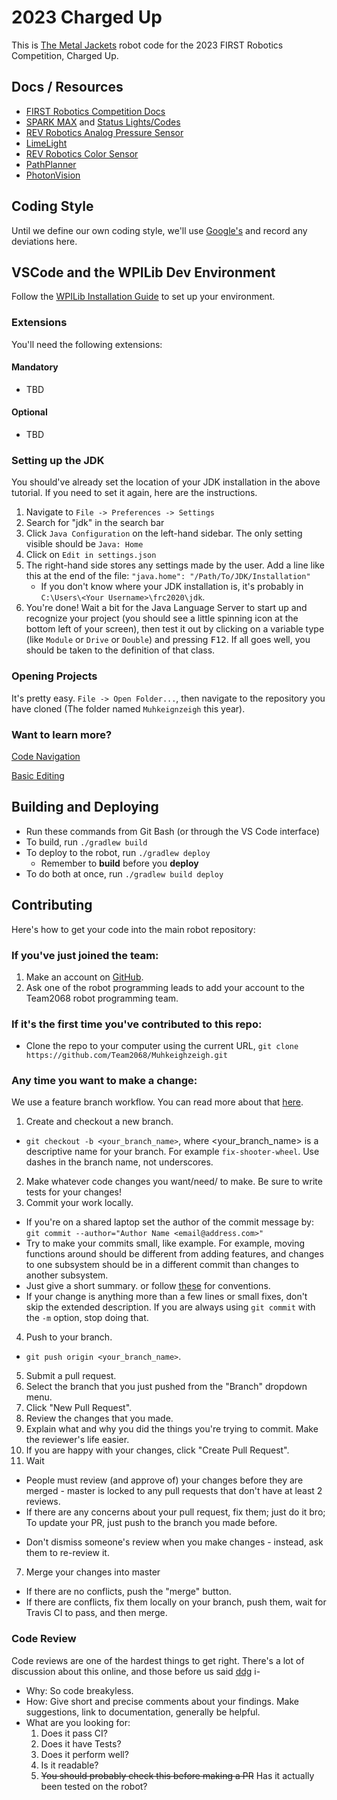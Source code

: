 # 2023 Charged Up

This is [The Metal Jackets](https://www.metaljackets.org/) robot code for the 2023 FIRST Robotics Competition, Charged Up.

## Docs / Resources

* [FIRST Robotics Competition Docs](https://docs.wpilib.org/en/latest/)
* [SPARK MAX](https://www.revrobotics.com/sparkmax-software/) and [Status Lights/Codes](https://www.revrobotics.com/sparkmax-quickstart/#status-led)
* [REV Robotics Analog Pressure Sensor](https://www.revrobotics.com/rev-11-1107/)
* [LimeLight](https://docs.limelightvision.io/en/latest/)
* [REV Robotics Color Sensor](https://www.revrobotics.com/rev-31-1557/)
* [PathPlanner](https://github.com/mjansen4857/pathplanner)
* [PhotonVision](https://docs.photonvision.org/en/latest/)

## Coding Style

Until we define our own coding style, we'll use [Google's](https://google.github.io/styleguide/javaguide.html) and record any deviations here.

## VSCode and the WPILib Dev Environment

Follow the [WPILib Installation Guide](https://docs.wpilib.org/en/latest/docs/getting-started/getting-started-frc-control-system/wpilib-setup.html) to set up your environment.

### Extensions

You'll need the following extensions:

#### Mandatory

* TBD

#### Optional

* TBD

### Setting up the JDK

You should've already set the location of your JDK installation in the above tutorial. If you need to set it again, here are the instructions.
1. Navigate to `File -> Preferences -> Settings`
1. Search for "jdk" in the search bar
1. Click `Java Configuration` on the left-hand sidebar. The only setting visible should be `Java: Home`
1. Click on `Edit in settings.json`
1. The right-hand side stores any settings made by the user. Add a line like this at the end of the file: `"java.home": "/Path/To/JDK/Installation"`
    - If you don't know where your JDK installation is, it's probably in `C:\Users\<Your Username>\frc2020\jdk`.
1. You're done! Wait a bit for the Java Language Server to start up and recognize your project (you should see a little spinning icon at the bottom left of your screen), then test it out by clicking on a variable type (like `Module` or `Drive` or `Double`) and pressing <kbd>F12</kbd>. If all goes well, you should be taken to the definition of that class.

### Opening Projects

It's pretty easy. `File -> Open Folder...`, then navigate to the repository you have cloned (The folder named `Muhkeignzeigh` this year). 

### Want to learn more?

[Code Navigation](https://code.visualstudio.com/docs/editor/editingevolved)

[Basic Editing](https://code.visualstudio.com/docs/editor/codebasics)

## Building and Deploying

- Run these commands from Git Bash (or through the VS Code interface)
- To build, run `./gradlew build`
- To deploy to the robot, run `./gradlew deploy`
    - Remember to **build** before you **deploy**
- To do both at once, run `./gradlew build deploy`


## Contributing

Here's how to get your code into the main robot repository:

### If you've just joined the team:

1. Make an account on [GitHub](https://github.com/).
2. Ask one of the robot programming leads to add your account to the Team2068 robot programming team.

### If it's the first time you've contributed to this repo:

- Clone the repo to your computer using the current URL, `git clone https://github.com/Team2068/Muhkeighzeigh.git`

### Any time you want to make a change:

We use a feature branch workflow. You can read more about that [here](https://www.atlassian.com/git/tutorials/comparing-workflows/feature-branch-workflow).

1. Create and checkout a new branch.
  - `git checkout -b <your_branch_name>`, where <your_branch_name> is a descriptive name for your branch. For example `fix-shooter-wheel`. Use dashes in the branch name, not underscores.
2. Make whatever code changes you want/need/ to make. Be sure to write tests for your changes!
3. Commit your work locally.
  - If you're on a shared laptop set the author of the commit message by: `git commit --author="Author Name <email@address.com>"`
  - Try to make your commits small, like example. For example, moving functions around should be different from adding features, and changes to one subsystem should be in a different commit than changes to another subsystem.
  - Just give a short summary. or follow [these](http://tbaggery.com/2008/04/19/a-note-about-git-commit-messages.html) for conventions.
  - If your change is anything more than a few lines or small fixes, don't skip the extended description. If you are always using `git commit` with the `-m` option, stop doing that.
4. Push to your branch.
  - `git push origin <your_branch_name>`.
5. Submit a pull request.
  1. Select the branch that you just pushed from the "Branch" dropdown menu.
  2. Click "New Pull Request".
  3. Review the changes that you made.
  4. Explain what and why you did the things you're trying to commit.  Make the reviewer's life easier.
  5. If you are happy with your changes, click "Create Pull Request".
6. Wait
 - People must review (and approve of) your changes before they are merged - master is locked to any pull requests that don't have at least 2 reviews.
 - If there are any concerns about your pull request, fix them; just do it bro;
To update your PR, just push to the branch you made before.
  * Don't dismiss someone's review when you make changes - instead, ask them to re-review it.
7. Merge your changes into master
  * If there are no conflicts, push the "merge" button.
  * If there are conflicts, fix them locally on your branch, push them, wait for Travis CI to pass, and then merge.

### Code Review

Code reviews are one of the hardest things to get right.  There's a lot of discussion about this online, and those before us said [ddg](https://duckduckgo.com/?q=code+review+best+practices&t=brave&ia=web) i-
- Why:  So code breakyless.
- How: Give short and precise comments about your findings.  Make suggestions, link to documentation, generally be helpful.
- What are you looking for:
    1. Does it pass CI?
    2. Does it have Tests?
    3. Does it perform well?
    4. Is it readable?
    5. ~~You should probably check this before making a PR~~ Has it actually been tested on the robot?
